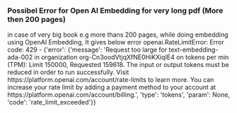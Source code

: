 <h3> Possibel Error for Open AI Embedding for very long pdf (More then 200 pages)</h3>
 in case of very big book e.g more thans 200 pages, while doing embedding using OpenAI Embedding, It gives below error
openai.RateLimitError: Error code: 429 - {'error': {'message': 'Request too large for text-embedding-ada-002 in organization 
org-Cn3oodVtjqXfNE0HiKXiqIE4 on tokens per min (TPM): Limit 150000, Requested 159618. The input or output tokens must be reduced in 
order to run successfully. Visit https://platform.openai.com/account/rate-limits to learn more. You can increase your rate limit by 
adding a payment method to your account at https://platform.openai.com/account/billing.', 'type': 'tokens', 'param': None, 
'code': 'rate_limit_exceeded'}}
